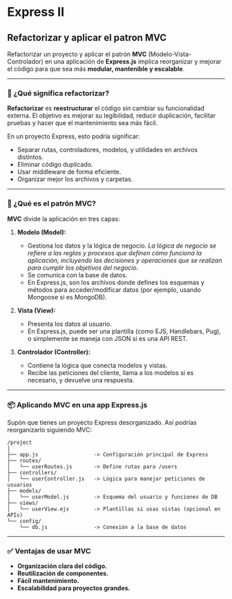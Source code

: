 # Express II

## Refactorizar y aplicar el patron MVC
Refactorizar un proyecto y aplicar el patrón **MVC** (Modelo-Vista-Controlador) en una aplicación de **Express.js** implica reorganizar y mejorar el código para que sea más **modular, mantenible y escalable**.

---

### 🔄 ¿Qué significa **refactorizar**?

**Refactorizar** es **reestructurar** el código sin cambiar su funcionalidad externa. El objetivo es mejorar su legibilidad, reducir duplicación, facilitar pruebas y hacer que el mantenimiento sea más fácil.

En un proyecto Express, esto podría significar:

* Separar rutas, controladores, modelos, y utilidades en archivos distintos.
* Eliminar código duplicado.
* Usar middleware de forma eficiente.
* Organizar mejor los archivos y carpetas.

---

### 🧠 ¿Qué es el patrón **MVC**?

**MVC** divide la aplicación en tres capas:

1. **Modelo (Model):**  

   * Gestiona los datos y la lógica de negocio. *La lógica de negocio se refiere a las reglas y procesos que definen cómo funciona la aplicación, incluyendo las decisiones y operaciones que se realizan para cumplir los objetivos del negocio*.
   * Se comunica con la base de datos.
   * En Express.js, son los archivos donde defines los esquemas y métodos para acceder/modificar datos (por ejemplo, usando Mongoose si es MongoDB).

2. **Vista (View):**

   * Presenta los datos al usuario.
   * En Express.js, puede ser una plantilla (como EJS, Handlebars, Pug), o simplemente se maneja con JSON si es una API REST.

3. **Controlador (Controller):**

   * Contiene la lógica que conecta modelos y vistas.
   * Recibe las peticiones del cliente, llama a los modelos si es necesario, y devuelve una respuesta.

---

### 📦 Aplicando MVC en una app Express.js

Supón que tienes un proyecto Express desorganizado. Así podrías reorganizarlo siguiendo MVC:

```
/project
│
├── app.js                  -> Configuración principal de Express
├── routes/
│   └── userRoutes.js       -> Define rutas para /users
├── controllers/
│   └── userController.js   -> Lógica para manejar peticiones de usuarios
├── models/
│   └── userModel.js        -> Esquema del usuario y funciones de DB
├── views/
│   └── userView.ejs        -> Plantillas si usas vistas (opcional en APIs)
└── config/
    └── db.js               -> Conexión a la base de datos
```

---

### ✅ Ventajas de usar MVC

* **Organización clara del código.**
* **Reutilización de componentes.**
* **Fácil mantenimiento.**
* **Escalabilidad para proyectos grandes.**

